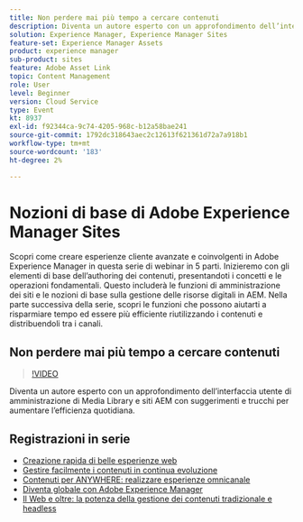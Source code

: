 ```yaml
---
title: Non perdere mai più tempo a cercare contenuti
description: Diventa un autore esperto con un approfondimento dell’interfaccia utente di amministrazione di Media Library e siti AEM con suggerimenti e trucchi per aumentare l’efficienza quotidiana
solution: Experience Manager, Experience Manager Sites
feature-set: Experience Manager Assets
product: experience manager
sub-product: sites
feature: Adobe Asset Link
topic: Content Management
role: User
level: Beginner
version: Cloud Service
type: Event
kt: 8937
exl-id: f92344ca-9c74-4205-968c-b12a58bae241
source-git-commit: 1792dc318643aec2c12613f621361d72a7a918b1
workflow-type: tm+mt
source-wordcount: '183'
ht-degree: 2%

---
```


# Nozioni di base di Adobe Experience Manager Sites 

Scopri come creare esperienze cliente avanzate e coinvolgenti in Adobe Experience Manager in questa serie di webinar in 5 parti. Inizieremo con gli elementi di base dell’authoring dei contenuti, presentandoti i concetti e le operazioni fondamentali. Questo includerà le funzioni di amministrazione dei siti e le nozioni di base sulla gestione delle risorse digitali in AEM. Nella parte successiva della serie, scopri le funzioni che possono aiutarti a risparmiare tempo ed essere più efficiente riutilizzando i contenuti e distribuendoli tra i canali.

## Non perdere mai più tempo a cercare contenuti

>[!VIDEO](https://video.tv.adobe.com/v/336983/?quality=12&learn=on&hidetitle=true)

Diventa un autore esperto con un approfondimento dell’interfaccia utente di amministrazione di Media Library e siti AEM con suggerimenti e trucchi per aumentare l’efficienza quotidiana.

## Registrazioni in serie

* [Creazione rapida di belle esperienze web](authoring-fundamentals.md)
* [Gestire facilmente i contenuti in continua evoluzione](collaboration-tools.md)
* [Contenuti per ANYWHERE: realizzare esperienze omnicanale](omnichannel-experiences.md)
* [Diventa globale con Adobe Experience Manager](multi-site-management-web-translation.md)
* [Il Web e oltre: la potenza della gestione dei contenuti tradizionale e headless](traditional-headless-content-management.md)
